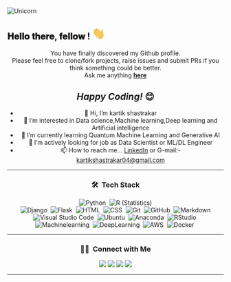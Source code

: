 <img align="center" width=300 alt="Unicorn" src="https://github.com/kartikshastrakar/Data-Science-Portfolio/blob/main/giphy.gif" />


 
<h2> 𝐇𝐞𝐥𝐥𝐨 𝐭𝐡𝐞𝐫𝐞, 𝐟𝐞𝐥𝐥𝐨𝐰 <DAta=>! <img src="https://github.com/ABSphreak/ABSphreak/blob/master/gifs/Hi.gif" width="30px"></h2>  
</div>
<div align="center" width="50">
</div>

<div align="center">
You have finally discovered my Github profile. <br>
Please feel free to clone/fork projects, raise issues and submit PRs if you think something could be better. <br>
Ask me anything <a href="https://www.linkedin.com/in/kartik-shastrakar-054783166/"><b>here</b></a><br>


<i>Happy Coding!</i> 😊
---
- 👋 Hi, I’m kartik shastrakar
- 👀 I’m interested in Data science,Machine learning,Deep learning and Artificial intelligence
- 🌱 I’m currently learning Quantum Machine Learning and Generative AI
- 💞️ I’m actively looking for job as Data Scientist or ML/DL Engineer
- 📫 How to reach me... [LinkedIn](https://www.linkedin.com/in/kartik-shastrakar-054783166) or G-mail:- kartikshastrakar04@gmail.com
---
### 🛠 &nbsp;Tech Stack

![Python](https://img.shields.io/badge/-Python-05122A?style=flat&logo=python)&nbsp;
![R (Statistics)](https://img.shields.io/badge/-R-05122A?style=flat&logo=R&logoColor=276DC3)\
![Django](https://img.shields.io/badge/-Django-05122A?style=flat&logo=django&logoColor=092E20)&nbsp;
![Flask](https://img.shields.io/badge/-Flask-05122A?style=flat&logo=flask)&nbsp;
![HTML](https://img.shields.io/badge/-HTML-05122A?style=flat&logo=HTML5)&nbsp;
![CSS](https://img.shields.io/badge/-CSS-05122A?style=flat&logo=CSS3&logoColor=1572B6)&nbsp;
![Git](https://img.shields.io/badge/-Git-05122A?style=flat&logo=git)&nbsp;
![GitHub](https://img.shields.io/badge/-GitHub-05122A?style=flat&logo=github)&nbsp;
![Markdown](https://img.shields.io/badge/-Markdown-05122A?style=flat&logo=markdown)\
![Visual Studio Code](https://img.shields.io/badge/-Visual%20Studio%20Code-05122A?style=flat&logo=visual-studio-code&logoColor=007ACC)&nbsp;
![Ubuntu](https://img.shields.io/badge/-Ubuntu-05122A?style=flat&logo=Ubuntu&logoColor=007ACC)&nbsp;
![Anaconda](https://img.shields.io/badge/-Anaconda-05122A?style=flat&logo=Anaconda&logoColor=007ACC)&nbsp;
![RStudio](https://img.shields.io/badge/-RStudio-05122A?style=flat&logo=rstudio)&nbsp;
![Machinelearning](https://img.shields.io/badge/-Machinelearning-05122A?style=flat&logo=MachineLearning)&nbsp;
![DeepLearning](https://img.shields.io/badge/-DeepLearning-05122A?style=flat&logo=DeepLearning)&nbsp;
![AWS](https://img.shields.io/badge/-AWS-05122A?style=flat&logo=AWS)&nbsp;
![Docker](https://img.shields.io/badge/-Docker-05122A?style=flat&logo=AWS)&nbsp;

 ---
### 🤝🏻 &nbsp;Connect with Me

<p align="center">
<a href="https://github.com/kartikshastrakar"><img src="https://img.shields.io/badge/-kartikshastrakar.com-3423A6?style=flat&logo=Google-Chrome&logoColor=white"/></a>
<a href="https://www.linkedin.com/in/kartik-shastrakar-054783166/"><img src="https://img.shields.io/badge/-Kartik%20Anilrao%20Shastrakar-0077B5?style=flat&logo=Linkedin&logoColor=white"/></a>
<a href="https://www.instagram.com/_kartik_shastrakar/"><img src="https://img.shields.io/badge/-@Kartik_shastrakar-E4405F?style=flat&logo=Instagram&logoColor=white"/></a>
<a href="https://www.facebook.com/kartik.shastrakar"><img src="https://img.shields.io/badge/-@kartikshastrakar-1877F2?style=flat&logo=Facebook&logoColor=white"/></a>

---

